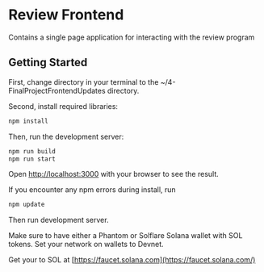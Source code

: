 # Review Frontend

Contains a single page application for interacting with the review program

## Getting Started

First, change directory in your terminal to the ~/4-FinalProjectFrontendUpdates directory.

Second, install required libraries:

```bash
npm install
```

Then, run the development server:

```bash
npm run build
npm run start
```

Open [http://localhost:3000](http://localhost:3000) with your browser to see the result.

If you encounter any npm errors during install, run

```bash
npm update
```
Then run development server.

Make sure to have either a Phantom or Solflare Solana wallet with SOL tokens. Set your network on wallets to Devnet.

Get your to SOL at [https://faucet.solana.com](https://faucet.solana.com/)